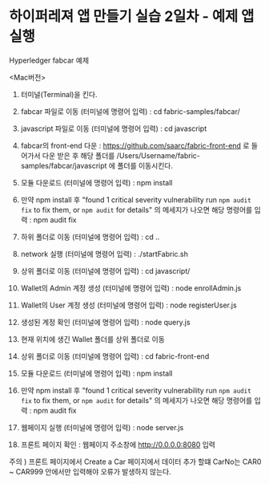 # 하이퍼레져 앱 만들기 실습 2일차 - 예제 앱 실행

Hyperledger fabcar 예제

<Mac버전>

1. 터미널(Terminal)을 킨다.

2. fabcar 파일로 이동 (터미널에 명령어 입력) : cd fabric-samples/fabcar/

3. javascript 파일로 이동 (터미널에 명령어 입력) : cd javascript

4. fabcar의 front-end 다운 : https://github.com/saarc/fabric-front-end 로 들어가서 다운 받은 후 해당 폴더를 /Users/Username/fabric-samples/fabcar/javascript 에 폴더를 이동시킨다.

5. 모듈 다운로드 (터미널에 명령어 입력) : npm install

6. 만약 npm install 후 "found 1 critical severity vulnerability run `npm audit fix` to fix them, or `npm audit` for details" 의 메세지가 나오면 해당 명령어를 입력 : npm audit fix

7. 하위 폴더로 이동 (터미널에 명령어 입력) : cd ..

8. network 실행 (터미널에 명령어 입력) : ./startFabric.sh

9. 상위 폴더로 이동 (터미널에 명령어 입력) : cd javascript/

10. Wallet의 Admin 계정 생성 (터미널에 명령어 입력) : node enrollAdmin.js

11. Wallet의 User 계정 생성 (터미널에 명령어 입력) : node registerUser.js

12. 생성된 계정 확인 (터미널에 명령어 입력) : node query.js

13. 현재 위치에 생긴 Wallet 폴더를 상위 폴더로 이동

14. 상위 폴더로 이동 (터미널에 명령어 입력) : cd fabric-front-end

15. 모듈 다운로드 (터미널에 명령어 입력) : npm install

16. 만약 npm install 후 "found 1 critical severity vulnerability run `npm audit fix` to fix them, or `npm audit` for details" 의 메세지가 나오면 해당 명령어를 입력 : npm audit fix

17. 웹페이지 실행 (터미널에 명령어 입력) : node server.js

18. 프론트 페이지 확인 : 웹페이지 주소창에 http://0.0.0.0:8080 입력

주의 ) 프론트 페이지에서 Create a Car 페이지에서 데이터 추가 할떄 CarNo는 CAR0 ~ CAR999 안에서만 입력해야 오류가 발생하지 않는다.
